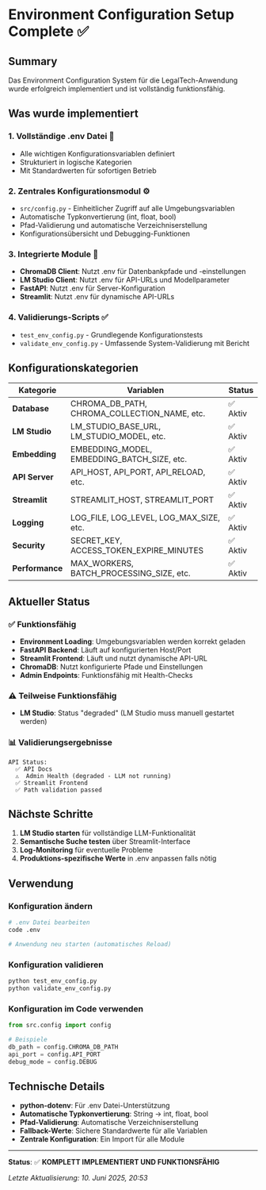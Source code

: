 # Environment Configuration Setup Complete ✅

## Summary

Das Environment Configuration System für die LegalTech-Anwendung wurde erfolgreich implementiert und ist vollständig funktionsfähig.

## Was wurde implementiert

### 1. **Vollständige .env Datei** 📁
- Alle wichtigen Konfigurationsvariablen definiert
- Strukturiert in logische Kategorien
- Mit Standardwerten für sofortigen Betrieb

### 2. **Zentrales Konfigurationsmodul** ⚙️
- `src/config.py` - Einheitlicher Zugriff auf alle Umgebungsvariablen
- Automatische Typkonvertierung (int, float, bool)
- Pfad-Validierung und automatische Verzeichniserstellung
- Konfigurationsübersicht und Debugging-Funktionen

### 3. **Integrierte Module** 🔗
- **ChromaDB Client**: Nutzt .env für Datenbankpfade und -einstellungen
- **LM Studio Client**: Nutzt .env für API-URLs und Modellparameter
- **FastAPI**: Nutzt .env für Server-Konfiguration
- **Streamlit**: Nutzt .env für dynamische API-URLs

### 4. **Validierungs-Scripts** ✅
- `test_env_config.py` - Grundlegende Konfigurationstests
- `validate_env_config.py` - Umfassende System-Validierung mit Bericht

## Konfigurationskategorien

| Kategorie | Variablen | Status |
|-----------|-----------|---------|
| **Database** | CHROMA_DB_PATH, CHROMA_COLLECTION_NAME, etc. | ✅ Aktiv |
| **LM Studio** | LM_STUDIO_BASE_URL, LM_STUDIO_MODEL, etc. | ✅ Aktiv |
| **Embedding** | EMBEDDING_MODEL, EMBEDDING_BATCH_SIZE, etc. | ✅ Aktiv |
| **API Server** | API_HOST, API_PORT, API_RELOAD, etc. | ✅ Aktiv |
| **Streamlit** | STREAMLIT_HOST, STREAMLIT_PORT | ✅ Aktiv |
| **Logging** | LOG_FILE, LOG_LEVEL, LOG_MAX_SIZE, etc. | ✅ Aktiv |
| **Security** | SECRET_KEY, ACCESS_TOKEN_EXPIRE_MINUTES | ✅ Aktiv |
| **Performance** | MAX_WORKERS, BATCH_PROCESSING_SIZE, etc. | ✅ Aktiv |

## Aktueller Status

### ✅ Funktionsfähig
- **Environment Loading**: Umgebungsvariablen werden korrekt geladen
- **FastAPI Backend**: Läuft auf konfigurierten Host/Port
- **Streamlit Frontend**: Läuft und nutzt dynamische API-URL
- **ChromaDB**: Nutzt konfigurierte Pfade und Einstellungen
- **Admin Endpoints**: Funktionsfähig mit Health-Checks

### ⚠️ Teilweise Funktionsfähig
- **LM Studio**: Status "degraded" (LM Studio muss manuell gestartet werden)

### 📊 Validierungsergebnisse
```
API Status:
  ✅ API Docs
  ⚠️  Admin Health (degraded - LLM not running)
  ✅ Streamlit Frontend
  ✅ Path validation passed
```

## Nächste Schritte

1. **LM Studio starten** für vollständige LLM-Funktionalität
2. **Semantische Suche testen** über Streamlit-Interface
3. **Log-Monitoring** für eventuelle Probleme
4. **Produktions-spezifische Werte** in .env anpassen falls nötig

## Verwendung

### Konfiguration ändern
```bash
# .env Datei bearbeiten
code .env

# Anwendung neu starten (automatisches Reload)
```

### Konfiguration validieren
```bash
python test_env_config.py
python validate_env_config.py
```

### Konfiguration im Code verwenden
```python
from src.config import config

# Beispiele
db_path = config.CHROMA_DB_PATH
api_port = config.API_PORT
debug_mode = config.DEBUG
```

## Technische Details

- **python-dotenv**: Für .env Datei-Unterstützung
- **Automatische Typkonvertierung**: String → int, float, bool
- **Pfad-Validierung**: Automatische Verzeichniserstellung
- **Fallback-Werte**: Sichere Standardwerte für alle Variablen
- **Zentrale Konfiguration**: Ein Import für alle Module

---

**Status**: ✅ **KOMPLETT IMPLEMENTIERT UND FUNKTIONSFÄHIG**

*Letzte Aktualisierung: 10. Juni 2025, 20:53*
